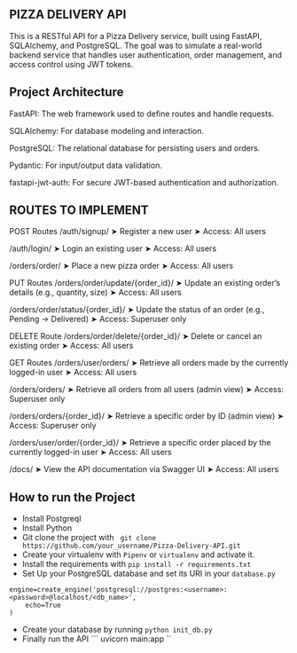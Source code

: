 ## PIZZA DELIVERY API
This is a RESTful API for a Pizza Delivery service, built using FastAPI, SQLAlchemy, and PostgreSQL. The goal was to simulate a real-world backend service that handles user authentication, order management, and access control using JWT tokens.

## Project Architecture
FastAPI: The web framework used to define routes and handle requests.

SQLAlchemy: For database modeling and interaction.

PostgreSQL: The relational database for persisting users and orders.

Pydantic: For input/output data validation.

fastapi-jwt-auth: For secure JWT-based authentication and authorization.


## ROUTES TO IMPLEMENT
POST Routes
/auth/signup/
➤ Register a new user
➤ Access: All users

/auth/login/
➤ Login an existing user
➤ Access: All users

/orders/order/
➤ Place a new pizza order
➤ Access: All users

PUT Routes
/orders/order/update/{order_id}/
➤ Update an existing order’s details (e.g., quantity, size)
➤ Access: All users

/orders/order/status/{order_id}/
➤ Update the status of an order (e.g., Pending → Delivered)
➤ Access: Superuser only

DELETE Route
/orders/order/delete/{order_id}/
➤ Delete or cancel an existing order
➤ Access: All users

GET Routes
/orders/user/orders/
➤ Retrieve all orders made by the currently logged-in user
➤ Access: All users

/orders/orders/
➤ Retrieve all orders from all users (admin view)
➤ Access: Superuser only

/orders/orders/{order_id}/
➤ Retrieve a specific order by ID (admin view)
➤ Access: Superuser only

/orders/user/order/{order_id}/
➤ Retrieve a specific order placed by the currently logged-in user
➤ Access: All users

/docs/
➤ View the API documentation via Swagger UI
➤ Access: All users



## How to run the Project
- Install Postgreql
- Install Python
- Git clone the project with ``` git clone https://github.com/your_username/Pizza-Delivery-API.git```
- Create your virtualenv with `Pipenv` or `virtualenv` and activate it.
- Install the requirements with ``` pip install -r requirements.txt ```
- Set Up your PostgreSQL database and set its URI in your ```database.py```
```
engine=create_engine('postgresql://postgres:<username>:<password>@localhost/<db_name>',
    echo=True
)
```

- Create your database by running ``` python init_db.py ```
- Finally run the API
``` uvicorn main:app ``
